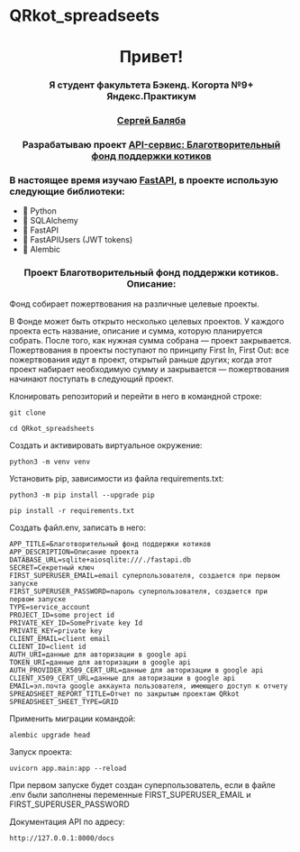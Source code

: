 # QRkot_spreadseets
<h1 align="center">Привет! </h1>
<h3 align="center">Я студент факультета Бэкенд. Когорта №9+ Яндекс.Практикум</h3>
<h3 align="center"><a href="https://github.com/erges699" target="_blank">Сергей Баляба</a></h3>
<h3 align="center">Разрабатываю проект <a href="https://github.com/erges699/git@github.com:erges699/QRkot_spreadsheets.git" target="_blank">API-сервис: Благотворительный фонд поддержки котиков</a></h3>
<h3 align="left">В настоящее время изучаю <a href="https://fastapi.tiangolo.com/" target="_blank" rel="noreferrer">FastAPI</a>, в проекте использую следующие библиотеки: </h3>

- 🔭 Python
- 🔭 SQLAlchemy
- 🔭 FastAPI
- 🔭 FastAPIUsers (JWT tokens)
- 🔭 Alembic


<h3 align="center">Проект Благотворительный фонд поддержки котиков. Описание:</h3>

Фонд собирает пожертвования на различные целевые проекты.

В Фонде может быть открыто несколько целевых проектов. У каждого проекта есть название, описание и сумма, которую планируется собрать. После того, как нужная сумма собрана — проект закрывается. Пожертвования в проекты поступают по принципу First In, First Out: все пожертвования идут в проект, открытый раньше других; когда этот проект набирает необходимую сумму и закрывается — пожертвования начинают поступать в следующий проект.

Клонировать репозиторий и перейти в него в командной строке:

```
git clone 
```

```
cd QRkot_spreadsheets
```

Cоздать и активировать виртуальное окружение:

```
python3 -m venv venv
```

Установить pip, зависимости из файла requirements.txt:

```
python3 -m pip install --upgrade pip
```

```
pip install -r requirements.txt
```

Создать файл.env, записать в него:

```
APP_TITLE=Благотворительный фонд поддержки котиков
APP_DESCRIPTION=Описание проекта 
DATABASE_URL=sqlite+aiosqlite:///./fastapi.db
SECRET=Секретный ключ
FIRST_SUPERUSER_EMAIL=email суперпользователя, создается при первом запуске
FIRST_SUPERUSER_PASSWORD=пароль суперпользователя, создается при первом запуске
TYPE=service_account
PROJECT_ID=some project id
PRIVATE_KEY_ID=SomePrivate key Id
PRIVATE_KEY=private key
CLIENT_EMAIL=client email
CLIENT_ID=client id
AUTH_URI=данные для авторизации в google api
TOKEN_URI=данные для авторизации в google api
AUTH_PROVIDER_X509_CERT_URL=данные для авторизации в google api
CLIENT_X509_CERT_URL=данные для авторизации в google api
EMAIL=эл.почта google аккаунта пользователя, имеющего доступ к отчету
SPREADSHEET_REPORT_TITLE=Отчет по закрытым проектам QRkot
SPREADSHEET_SHEET_TYPE=GRID
```

Применить миграции командой:

```
alembic upgrade head
```

Запуск проекта:

```
uvicorn app.main:app --reload
```

При первом запуске будет создан суперпользователь, если в файле .env были заполнены переменные FIRST_SUPERUSER_EMAIL и FIRST_SUPERUSER_PASSWORD

Документация API по адресу:

```
http://127.0.0.1:8000/docs
```
